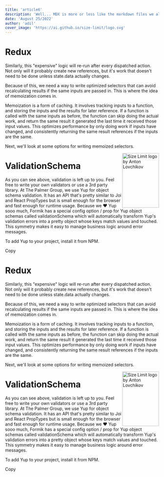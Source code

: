 ```yaml
---
title: 'article6'
description: 'Well... MDX is more or less like the markdown files we always see in ...'
date: 'August 25/2022'
author: 'adil'
cover_image: 'https://ai.github.io/size-limit/logo.svg'
---
```


# Redux

Similarly, this "expensive" logic will re-run after every dispatched action. Not only will it probably create new references, but it's work that doesn't need to be done unless state.data actually changes.

Because of this, we need a way to write optimized selectors that can avoid recalculating results if the same inputs are passed in. This is where the idea of memoization comes in.

Memoization is a form of caching. It involves tracking inputs to a function, and storing the inputs and the results for later reference. If a function is called with the same inputs as before, the function can skip doing the actual work, and return the same result it generated the last time it received those input values. This optimizes performance by only doing work if inputs have changed, and consistently returning the same result references if the inputs are the same.

Next, we'll look at some options for writing memoized selectors.

<img src="https://ai.github.io/size-limit/logo.svg" align="right"
     alt="Size Limit logo by Anton Lovchikov" width="120" height="178">

# ValidationSchema

As you can see above, validation is left up to you. Feel free to write your own validators or use a 3rd party library. At The Palmer Group, we use Yup for object schema validation. It has an API that's pretty similar to Joi and React PropTypes but is small enough for the browser and fast enough for runtime usage. Because we ❤️ Yup sooo much, Formik has a special config option / prop for Yup object schemas called validationSchema which will automatically transform Yup's validation errors into a pretty object whose keys match values and touched. This symmetry makes it easy to manage business logic around error messages.

To add Yup to your project, install it from NPM.

Copy

# Redux

Similarly, this "expensive" logic will re-run after every dispatched action. Not only will it probably create new references, but it's work that doesn't need to be done unless state.data actually changes.

Because of this, we need a way to write optimized selectors that can avoid recalculating results if the same inputs are passed in. This is where the idea of memoization comes in.

Memoization is a form of caching. It involves tracking inputs to a function, and storing the inputs and the results for later reference. If a function is called with the same inputs as before, the function can skip doing the actual work, and return the same result it generated the last time it received those input values. This optimizes performance by only doing work if inputs have changed, and consistently returning the same result references if the inputs are the same.

Next, we'll look at some options for writing memoized selectors.

<img src="https://ai.github.io/size-limit/logo.svg" align="right"
     alt="Size Limit logo by Anton Lovchikov" width="120" height="178">

# ValidationSchema

As you can see above, validation is left up to you. Feel free to write your own validators or use a 3rd party library. At The Palmer Group, we use Yup for object schema validation. It has an API that's pretty similar to Joi and React PropTypes but is small enough for the browser and fast enough for runtime usage. Because we ❤️ Yup sooo much, Formik has a special config option / prop for Yup object schemas called validationSchema which will automatically transform Yup's validation errors into a pretty object whose keys match values and touched. This symmetry makes it easy to manage business logic around error messages.

To add Yup to your project, install it from NPM.

Copy
